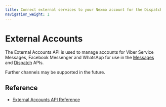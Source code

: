 ```yaml
---
title: Connect external services to your Nexmo account for the Dispatch API
navigation_weight: 1
---
```


# External Accounts

The External Accounts API is used to manage accounts for Viber Service Messages, Facebook Messenger and WhatsApp for use in the [Messages](/messages/overview) and [Dispatch](/dispatch/overview) APIs.

Further channels may be supported in the future.

## Reference

* [External Accounts API Reference](/api/external-accounts)
